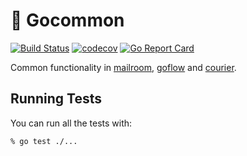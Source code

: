 # 🧰 Gocommon 

[![Build Status](https://github.com/nyaruka/gocommon/workflows/CI/badge.svg)](https://github.com/nyaruka/gocommon/actions?query=workflow%3ACI) [![codecov](https://codecov.io/gh/nyaruka/gocommon/branch/main/graph/badge.svg)](https://codecov.io/gh/nyaruka/gocommon) [![Go Report Card](https://goreportcard.com/badge/github.com/nyaruka/gocommon)](https://goreportcard.com/report/github.com/nyaruka/gocommon)

Common functionality in [mailroom](https://github.com/nyaruka/mailroom), [goflow](https://github.com/nyaruka/goflow) and [courier](https://github.com/nyaruka/courier).

## Running Tests

You can run all the tests with:

```
% go test ./...
```

